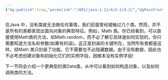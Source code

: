 ```yaml
---
{"dg-publish":true,"permalink":"/001/java-1-11/4/4-2/4-2/","dgPassFrontmatter":true,"created":"2024-05-06T16:21:10.690+08:00","updated":"2024-06-01T10:45:24.548+08:00"}
---
```


在Java 中，没有类就无法做任何事情，我们前面曾经接触过几个类。然而，并不是所有的类都表现出面向对象的典型特征。例如，Math 类。你已经看到，可以直接使用Math类的方法，如Math.random，而不必了解它具体是如何实现的，你只需要知道方法名和参数(如果有的话)。这正是封装的关键所在，当然所有类都是这样。但Math 类只封装了功能，它不需要也不必隐藏数据。由于没有数据，因此也不必考虑创建对象和初始化它们的实例字段，因根本没有实例字段!

下一节将会介绍一个更典型的类Date类，从中可以看到如何构造对象，以及如何调用类的方法。